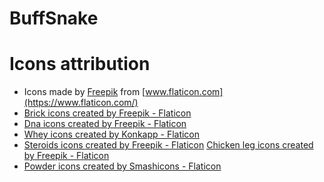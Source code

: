 # BuffSnake

# Icons attribution
- Icons made by [Freepik](https://www.flaticon.com/authors/freepik) from [www.flaticon.com](https://www.flaticon.com/)
- <a href="https://www.flaticon.com/free-icons/brick" title="brick icons">Brick icons created by Freepik - Flaticon</a>
- <a href="https://www.flaticon.com/free-icons/dna" title="dna icons">Dna icons created by Freepik - Flaticon</a>
- <a href="https://www.flaticon.com/free-icons/whey" title="whey icons">Whey icons created by Konkapp - Flaticon</a>
- <a href="https://www.flaticon.com/free-icons/steroids" title="steroids icons">Steroids icons created by Freepik - Flaticon</a>
  <a href="https://www.flaticon.com/free-icons/chicken-leg" title="chicken leg icons">Chicken leg icons created by Freepik - Flaticon</a>
- <a href="https://www.flaticon.com/free-icons/powder" title="powder icons">Powder icons created by Smashicons - Flaticon</a>